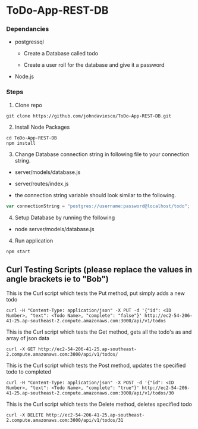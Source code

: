 # ToDo-App-REST-DB

### Dependancies

* postgressql

  * Create a Database called todo

  * Create a user roll for the database and give it a password

* Node.js

### Steps

1. Clone repo

  ```shell
  git clone https://github.com/johndaviesco/ToDo-App-REST-DB.git
  ```
2. Install Node Packages

  ```shell
  cd ToDo-App-REST-DB
  npm install
  ```

3. Change Database connection string in following file to your connection string.

  * server/models/database.js

  * server/routes/index.js

  * the connection string variable should look similar to the following.
   ```javascript
   var connectionString = "postgres://username:password@localhost/todo";
   ```

4. Setup Database by running the following

  * node server/models/database.js

4. Run application
  ```shell
  npm start
  ```

## Curl Testing Scripts (please replace the values in angle brackets ie <Todo Name> to "Bob")
This is the Curl script which tests the Put method, put simply adds a new todo
```shell
curl -H "Content-Type: application/json" -X PUT -d '{"id": <ID Number>, "text": <Todo Name>, "complete": "false"}' http://ec2-54-206-41-25.ap-southeast-2.compute.amazonaws.com:3000/api/v1/todos
```
This is the Curl script which tests the Get method, gets all the todo's as and array of json data
```shell
curl -X GET http://ec2-54-206-41-25.ap-southeast-2.compute.amazonaws.com:3000/api/v1/todos/
```
This is the Curl script which tests the Post method, updates the specified todo to completed
```shell
curl -H "Content-Type: application/json" -X POST -d '{"id": <ID Number>, "text": <Todo Name>, "complete": "true"}' http://ec2-54-206-41-25.ap-southeast-2.compute.amazonaws.com:3000/api/v1/todos/30
```
This is the Curl script which tests the Delete method, deletes specified todo
```shell
curl -X DELETE http://ec2-54-206-41-25.ap-southeast-2.compute.amazonaws.com:3000/api/v1/todos/31
```
